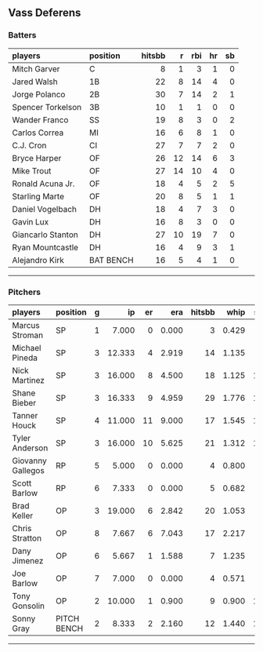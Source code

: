 ## Vass Deferens

### Batters

 
|players           |position  | hitsbb|  r| rbi| hr| sb| 
|:-----------------|:---------|------:|--:|---:|--:|--:| 
|Mitch Garver      |C         |      8|  1|   3|  1|  0| 
|Jared Walsh       |1B        |     22|  8|  14|  4|  0| 
|Jorge Polanco     |2B        |     30|  7|  14|  2|  1| 
|Spencer Torkelson |3B        |     10|  1|   1|  0|  0| 
|Wander Franco     |SS        |     19|  8|   3|  0|  2| 
|Carlos Correa     |MI        |     16|  6|   8|  1|  0| 
|C.J. Cron         |CI        |     27|  7|   7|  2|  0| 
|Bryce Harper      |OF        |     26| 12|  14|  6|  3| 
|Mike Trout        |OF        |     27| 14|  10|  4|  0| 
|Ronald Acuna Jr.  |OF        |     18|  4|   5|  2|  5| 
|Starling Marte    |OF        |     20|  8|   5|  1|  1| 
|Daniel Vogelbach  |DH        |     18|  4|   7|  3|  0| 
|Gavin Lux         |DH        |     16|  8|   3|  0|  0| 
|Giancarlo Stanton |DH        |     27| 10|  19|  7|  0| 
|Ryan Mountcastle  |DH        |     16|  4|   9|  3|  1| 
|Alejandro Kirk    |BAT BENCH |     16|  5|   4|  1|  0| 


* * *

### Pitchers

 
|players           |position    |  g|     ip| er|   era| hitsbb|  whip| so|  w| sv| 
|:-----------------|:-----------|--:|------:|--:|-----:|------:|-----:|--:|--:|--:| 
|Marcus Stroman    |SP          |  1|  7.000|  0| 0.000|      3| 0.429|  5|  1|  0| 
|Michael Pineda    |SP          |  3| 12.333|  4| 2.919|     14| 1.135|  8|  0|  0| 
|Nick Martinez     |SP          |  3| 16.000|  8| 4.500|     18| 1.125| 17|  2|  0| 
|Shane Bieber      |SP          |  3| 16.333|  9| 4.959|     29| 1.776| 14|  0|  0| 
|Tanner Houck      |SP          |  4| 11.000| 11| 9.000|     17| 1.545| 10|  1|  0| 
|Tyler Anderson    |SP          |  3| 16.000| 10| 5.625|     21| 1.312| 15|  2|  0| 
|Giovanny Gallegos |RP          |  5|  5.000|  0| 0.000|      4| 0.800|  5|  0|  2| 
|Scott Barlow      |RP          |  6|  7.333|  0| 0.000|      5| 0.682|  6|  1|  3| 
|Brad Keller       |OP          |  3| 19.000|  6| 2.842|     20| 1.053|  8|  1|  0| 
|Chris Stratton    |OP          |  8|  7.667|  6| 7.043|     17| 2.217|  8|  2|  0| 
|Dany Jimenez      |OP          |  6|  5.667|  1| 1.588|      7| 1.235|  6|  0|  2| 
|Joe Barlow        |OP          |  7|  7.000|  0| 0.000|      4| 0.571|  6|  0|  6| 
|Tony Gonsolin     |OP          |  2| 10.000|  1| 0.900|      9| 0.900| 10|  2|  0| 
|Sonny Gray        |PITCH BENCH |  2|  8.333|  2| 2.160|     12| 1.440| 15|  0|  0| 


* * *


